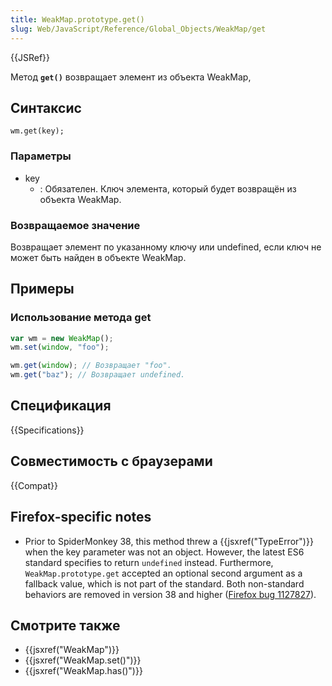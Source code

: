 ```yaml
---
title: WeakMap.prototype.get()
slug: Web/JavaScript/Reference/Global_Objects/WeakMap/get
---
```


{{JSRef}}

Метод **`get()`** возвращает элемент из объекта WeakMap,

## Синтаксис

```
wm.get(key);
```

### Параметры

- key
  - : Обязателен. Ключ элемента, который будет возвращён из объекта WeakMap.

### Возвращаемое значение

Возвращает элемент по указанному ключу или undefined, если ключ не может быть найден в объекте WeakMap.

## Примеры

### Использование метода get

```js
var wm = new WeakMap();
wm.set(window, "foo");

wm.get(window); // Возвращает "foo".
wm.get("baz"); // Возвращает undefined.
```

## Спецификация

{{Specifications}}

## Совместимость с браузерами

{{Compat}}

## Firefox-specific notes

- Prior to SpiderMonkey 38, this method threw a {{jsxref("TypeError")}} when the key parameter was not an object. However, the latest ES6 standard specifies to return `undefined` instead. Furthermore, `WeakMap.prototype.get` accepted an optional second argument as a fallback value, which is not part of the standard. Both non-standard behaviors are removed in version 38 and higher ([Firefox bug 1127827](https://bugzil.la/1127827)).

## Смотрите также

- {{jsxref("WeakMap")}}
- {{jsxref("WeakMap.set()")}}
- {{jsxref("WeakMap.has()")}}

